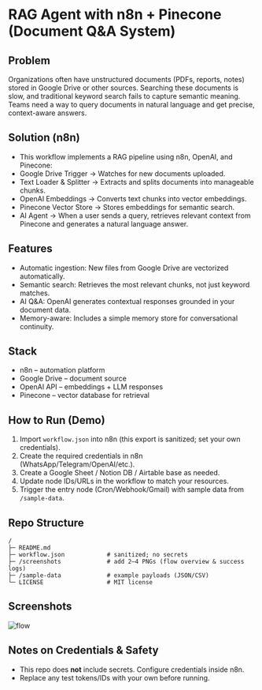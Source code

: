 # RAG Agent with n8n + Pinecone (Document Q&A System)

## Problem

Organizations often have unstructured documents (PDFs, reports, notes) stored in Google Drive or other sources. Searching these documents is slow, and traditional keyword search fails to capture semantic meaning.
Teams need a way to query documents in natural language and get precise, context-aware answers.

## Solution (n8n)

- This workflow implements a RAG pipeline using n8n, OpenAI, and Pinecone:
- Google Drive Trigger → Watches for new documents uploaded.
- Text Loader & Splitter → Extracts and splits documents into manageable chunks.
- OpenAI Embeddings → Converts text chunks into vector embeddings.
- Pinecone Vector Store → Stores embeddings for semantic search.
- AI Agent → When a user sends a query, retrieves relevant context from Pinecone and generates a natural language answer.

## Features

- Automatic ingestion: New files from Google Drive are vectorized automatically.
- Semantic search: Retrieves the most relevant chunks, not just keyword matches.
- AI Q&A: OpenAI generates contextual responses grounded in your document data.
- Memory-aware: Includes a simple memory store for conversational continuity.

## Stack

* n8n – automation platform
* Google Drive – document source
* OpenAI API – embeddings + LLM responses
* Pinecone – vector database for retrieval

## How to Run (Demo)
1. Import `workflow.json` into n8n (this export is sanitized; set your own credentials).
2. Create the required credentials in n8n (WhatsApp/Telegram/OpenAI/etc.).
3. Create a Google Sheet / Notion DB / Airtable base as needed.
4. Update node IDs/URLs in the workflow to match your resources.
5. Trigger the entry node (Cron/Webhook/Gmail) with sample data from `/sample-data`.

## Repo Structure
```
/
├─ README.md
├─ workflow.json            # sanitized; no secrets
├─ /screenshots             # add 2–4 PNGs (flow overview & success logs)
├─ /sample-data             # example payloads (JSON/CSV)
└─ LICENSE                  # MIT license
```

## Screenshots
![flow](screenshots/flow-overview.png)

## Notes on Credentials & Safety
- This repo does **not** include secrets. Configure credentials inside n8n.
- Replace any test tokens/IDs with your own before running.
